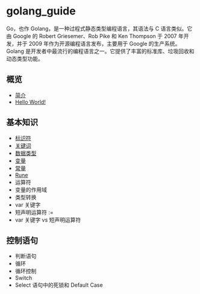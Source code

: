 # golang_guide

Go，也作 Golang，是一种过程式静态类型编程语言，其语法与 C 语言类似。它由 Google 的 Robert Griesemer、Rob Pike 和 Ken Thompson 于 2007 年开发，并于 2009 年作为开源编程语言发布，主要用于 Google 的生产系统。Golang 是开发者中最流行的编程语言之一。它提供了丰富的标准库、垃圾回收和动态类型功能。

## 概览

- [简介](overview/introduction.md)
- [Hello World!](overview/hello_world.md)

## 基本知识

- [标识符](fundamentals/identifiers.md)
- [关键词](fundamentals/keywords.md)
- [数据类型](fundamentals/data_type.md)
- [变量](fundamentals/variables.md)
- [常量](fundamentals/constants.md)
- [Rune](fundamentals/rune.md)
- 运算符
- 变量的作用域
- 类型转换
- var 关键字
- 短声明运算符 :=
- var 关键字 vs 短声明运算符

## 控制语句

- 判断语句
- 循环
- 循环控制
- Switch
- Select 语句中的死锁和 Default Case
